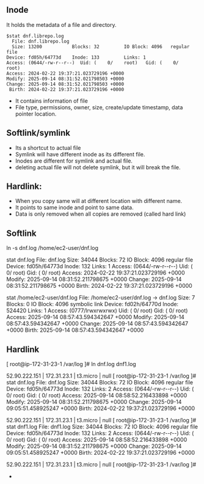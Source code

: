 ## Inode
It holds the metadata of a file and directory.

```
$stat dnf.librepo.log
  File: dnf.librepo.log
  Size: 13200           Blocks: 32         IO Block: 4096   regular file
Device: fd05h/64773d    Inode: 133         Links: 1
Access: (0644/-rw-r--r--)  Uid: (    0/    root)   Gid: (    0/    root)
Access: 2024-02-22 19:37:21.023729196 +0000
Modify: 2025-09-14 08:31:52.021798503 +0000
Change: 2025-09-14 08:31:52.021798503 +0000
 Birth: 2024-02-22 19:37:21.023729196 +0000
```

- It contains information of file
- File type, permissions, owner, size, create/update timestamp, data pointer location.

## Softlink/symlink
- Its a shortcut to actual file
- Symlink will have different inode as its different file.
- Inodes are different for symlink and actual file.
- deleting actual file will not delete symlink, but it will break the file.

## Hardlink:
- When you copy same will at different location with different name.
- It points to same inode and point to same data.
- Data is only removed when all copies are removed (called hard link)

## Softlink
 ln -s dnf.log /home/ec2-user/dnf.log

stat dnf.log
  File: dnf.log
  Size: 34044           Blocks: 72         IO Block: 4096   regular file
Device: fd05h/64773d    Inode: 132         Links: 1
Access: (0644/-rw-r--r--)  Uid: (    0/    root)   Gid: (    0/    root)
Access: 2024-02-22 19:37:21.023729196 +0000
Modify: 2025-09-14 08:31:52.211798675 +0000
Change: 2025-09-14 08:31:52.211798675 +0000
 Birth: 2024-02-22 19:37:21.023729196 +0000


stat /home/ec2-user/dnf.log
  File: /home/ec2-user/dnf.log -> dnf.log
  Size: 7               Blocks: 0          IO Block: 4096   symbolic link
Device: fd02h/64770d    Inode: 524420      Links: 1
Access: (0777/lrwxrwxrwx)  Uid: (    0/    root)   Gid: (    0/    root)
Access: 2025-09-14 08:57:43.594342647 +0000
Modify: 2025-09-14 08:57:43.594342647 +0000
Change: 2025-09-14 08:57:43.594342647 +0000
 Birth: 2025-09-14 08:57:43.594342647 +0000



## Hardlink
[ root@ip-172-31-23-1 /var/log ]# ln dnf.log dnf1.log

52.90.222.151 | 172.31.23.1 | t3.micro | null
[ root@ip-172-31-23-1 /var/log ]# stat dnf.log
  File: dnf.log
  Size: 34044           Blocks: 72         IO Block: 4096   regular file
Device: fd05h/64773d    Inode: 132         Links: 2
Access: (0644/-rw-r--r--)  Uid: (    0/    root)   Gid: (    0/    root)
Access: 2025-09-14 08:58:52.216433898 +0000
Modify: 2025-09-14 08:31:52.211798675 +0000
Change: 2025-09-14 09:05:51.458925247 +0000
 Birth: 2024-02-22 19:37:21.023729196 +0000

52.90.222.151 | 172.31.23.1 | t3.micro | null
[ root@ip-172-31-23-1 /var/log ]# stat dnf1.log
  File: dnf1.log
  Size: 34044           Blocks: 72         IO Block: 4096   regular file
Device: fd05h/64773d    Inode: 132         Links: 2
Access: (0644/-rw-r--r--)  Uid: (    0/    root)   Gid: (    0/    root)
Access: 2025-09-14 08:58:52.216433898 +0000
Modify: 2025-09-14 08:31:52.211798675 +0000
Change: 2025-09-14 09:05:51.458925247 +0000
 Birth: 2024-02-22 19:37:21.023729196 +0000

52.90.222.151 | 172.31.23.1 | t3.micro | null
[ root@ip-172-31-23-1 /var/log ]#






- 
